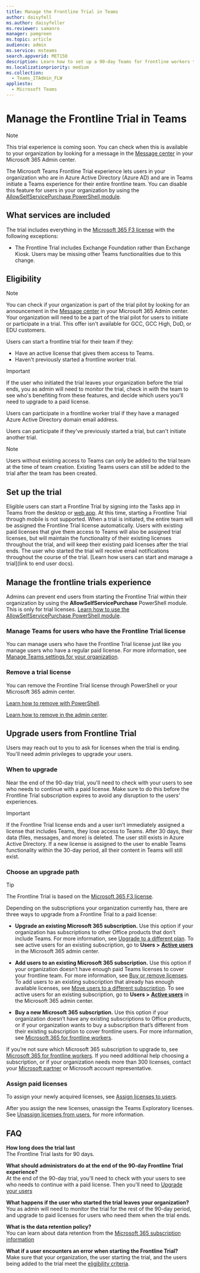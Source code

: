 ```yaml
---
title: Manage the Frontline Trial in Teams
author: daisyfell
ms.author: daisyfeller
ms.reviewer: samanro
manager: pamgreen
ms.topic: article
audience: admin
ms.service: msteams
search.appverid: MET150
description: Learn how to set up a 90-day Teams for frontline workers trial for your organization.
ms.localizationpriority: medium
ms.collection: 
  - Teams_ITAdmin_FLW
appliesto: 
  - Microsoft Teams
---
```


# Manage the Frontline Trial in Teams

> [!NOTE]
> This trial experience is coming soon. You can check when this is available to your organization by looking for a message in the [Message center](https://go.microsoft.com/fwlink/p/?linkid=2070717) in your Microsoft 365 Admin center.

The Microsoft Teams Frontline Trial experience lets users in your organization who are in Azure Active Directory (Azure AD) and are in Teams initiate a Teams experience for their entire frontline team. You can disable this feature for users in your organization by using the [AllowSelfServicePurchase PowerShell module](/microsoft-365/commerce/subscriptions/allowselfservicepurchase-powershell).

## What services are included

The trial includes everything in the [Microsoft 365 F3 license](https://www.microsoft.com/microsoft-365/enterprise/f3) with the following exceptions:

- The Frontline Trial includes Exchange Foundation rather than Exchange Kiosk. Users may be missing other Teams functionalities due to this change.

## Eligibility

> [!NOTE]
> You can check if your organization is part of the trial pilot by looking for an announcement in the [Message center](https://go.microsoft.com/fwlink/p/?linkid=2070717) in your Microsoft 365 Admin center. Your organization will need to be a part of the trial pilot for users to initiate or participate in a trial. This offer isn't available for GCC, GCC High, DoD, or EDU customers.

Users can start a frontline trial for their team if they:

- Have an active license that gives them access to Teams.
- Haven't previously started a frontline worker trial.

> [!IMPORTANT]
> If the user who initiated the trial leaves your organization before the trial ends, you as admin will need to monitor the trial, check in with the team to see who's benefiting from these features, and decide which users you'll need to upgrade to a paid license.

Users can participate in a frontline worker trial if they have a managed Azure Active Directory domain email address.

Users can participate if they've previously started a trial, but can't initiate another trial.

> [!NOTE]
> Users without existing access to Teams can only be added to the trial team at the time of team creation. Existing Teams users can still be added to the trial after the team has been created.

## Set up the trial

Eligible users can start a Frontline Trial by signing into the Tasks app in Teams from the desktop or [web app](https://teams.microsoft.com/_#/apps/com.microsoft.teamspace.tab.planner/sections/mytasks). At this time, starting a Frontline Trial through mobile is not supported. When a trial is initiated, the entire team will be assigned the Frontline Trial license automatically. Users with existing paid licenses that give them access to Teams will also be assigned trial licenses, but will maintain the functionality of their existing licenses throughout the trial, and will keep their existing paid licenses after the trial ends. The user who started the trial will receive email notifications throughout the course of the trial. [Learn how users can start and manage a trial](link to end user docs).

## Manage the frontline trials experience

Admins can prevent end users from starting the Frontline Trial within their organization by using the **AllowSelfServicePurchase** PowerShell module. This is only for trial licenses. [Learn how to use the AllowSelfServicePurchase PowerShell module](/microsoft-365/commerce/subscriptions/allowselfservicepurchase-powershell).

### Manage Teams for users who have the Frontline Trial license

You can manage users who have the Frontline Trial license just like you manage users who have a regular paid license. For more information, see [Manage Teams settings for your organization](/microsoftteams/manage-teams-overview).

### Remove a trial license

You can remove the Frontline Trial license through PowerShell or your Microsoft 365 admin center.

[Learn how to remove with PowerShell](/office365/enterprise/powershell/remove-licenses-from-user-accounts-with-office-365-powershell).

[Learn how to remove in the admin center](/microsoft-365/admin/add-users/delete-a-user).

## Upgrade users from Frontline Trial

Users may reach out to you to ask for licenses when the trial is ending. You'll need admin privileges to upgrade your users.

### When to upgrade

Near the end of the 90-day trial, you'll need to check with your users to see who needs to continue with a paid license. Make sure to do this before the Frontline Trial subscription expires to avoid any disruption to the users' experiences.

> [!IMPORTANT]
> If the Frontline Trial license ends and a user isn't immediately assigned a license that includes Teams, they lose access to Teams. After 30 days, their data (files, messages, and more) is deleted. The user still exists in Azure Active Directory. If a new license is assigned to the user to enable Teams functionality within the 30-day period, all their content in Teams will still exist.

### Choose an upgrade path

> [!TIP]
> The Frontline Trial is based on the [Microsoft 365 F3 license](https://www.microsoft.com/microsoft-365/enterprise/f3).

Depending on the subscriptions your organization currently has, there are three ways to upgrade from a Frontline Trial to a paid license:

- **Upgrade an existing Microsoft 365 subscription.** Use this option if your organization has subscriptions to other Office products that don’t include Teams. For more information, see <a href="/microsoft-365/commerce/subscriptions/upgrade-to-different-plan?view=o365-worldwide" target="_blank">Upgrade to a different plan</a>. To see active users for an existing subscription, go to **Users >** <a href="https://go.microsoft.com/fwlink/p/?linkid=834822" target="_blank"><b>Active users</b></a> in the Microsoft 365 admin center.

- **Add users to an existing Microsoft 365 subscription.** Use this option if your organization doesn’t have enough paid Teams licenses to cover your frontline team. For more information, see <a href="/microsoft-365/commerce/licenses/buy-licenses?view=o365-worldwide" target="_blank">Buy or remove licenses</a>. To add users to an existing subscription that already has enough available licenses, see <a href="/microsoft-365/commerce/subscriptions/move-users-different-subscription?view=o365-worldwide" target="_blank">Move users to a different subscription</a>. To see active users for an existing subscription, go to **Users >** <a href="https://go.microsoft.com/fwlink/p/?linkid=834822" target="_blank"><b>Active users</b></a> in the Microsoft 365 admin center.

- **Buy a new Microsoft 365 subscription.** Use this option if your organization doesn’t have any existing subscriptions to Office products, or if your organization wants to buy a subscription that’s different from their existing subscription to cover frontline users. For more information, see [Microsoft 365 for frontline workers](https://www.microsoft.com/microsoft-365/enterprise/frontline).

If you’re not sure which Microsoft 365 subscription to upgrade to, see [Microsoft 365 for frontline workers](https://www.microsoft.com/microsoft-365/enterprise/frontline). If you need additional help choosing a subscription, or if your organization needs more than 300 licenses, contact your <a href="https://www.microsoft.com/solution-providers/home" target="_blank">Microsoft partner</a> or Microsoft account representative.

### Assign paid licenses

To assign your newly acquired licenses, see <a href="/microsoft-365/admin/manage/assign-licenses-to-users?view=o365-worldwide&viewFallbackFrom=o365-worldwide%22%20%5C" target="_blank">Assign licenses to users</a>.  

After you assign the new licenses, unassign the Teams Exploratory licenses. See <a href="/microsoft-365/admin/manage/remove-licenses-from-users?view=o365-worldwide" target="_blank">Unassign licenses from users</a>, for more information.

## FAQ

**How long does the trial last** <br>
The Frontline Trial lasts for 90 days.

**What should administrators do at the end of the 90-day Frontline Trial experience?** <br>
At the end of the 90-day trial, you'll need to check with your users to see who needs to continue with a paid license. Then you'll need to [Upgrade your users](#upgrade-users-from-frontline-trial)

**What happens if the user who started the trial leaves your organization?** <br>
You as admin will need to monitor the trial for the rest of the 90-day period, and upgrade to paid licenses for users who need them when the trial ends.

**What is the data retention policy?** <br>
You can learn about data retention from the [Microsoft 365 subscription information](/microsoft-365/commerce/subscriptions/what-if-my-subscription-expires?)

**What if a user encounters an error when starting the Frontline Trial?** <br>
Make sure that your organization, the user starting the trial, and the users being added to the trial meet the [eligibility criteria](#eligibility).